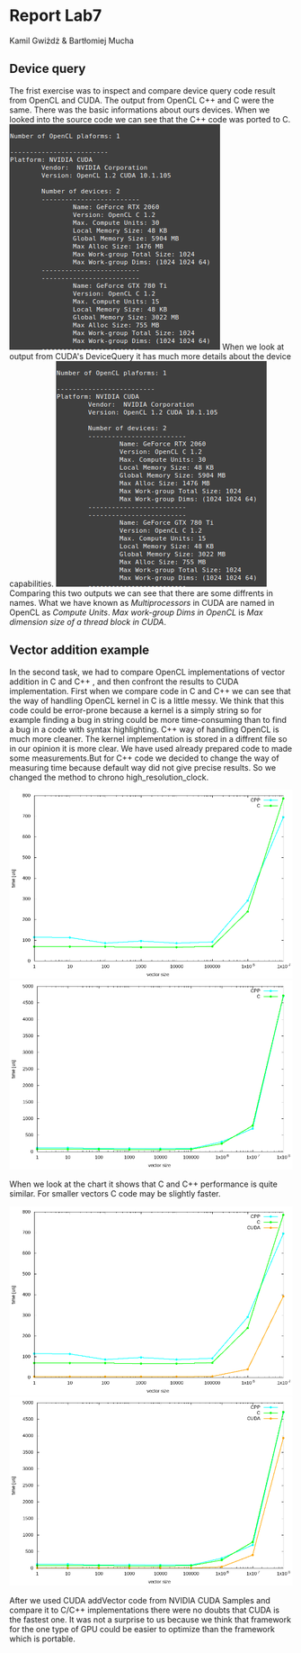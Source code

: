 # Report Lab7

Kamil Gwiżdż & Bartłomiej Mucha

## Device query
The frist exercise was to inspect and compare device query code result from OpenCL and CUDA.
The output from OpenCL C++ and C were the same. There was the basic informations about ours devices. When we looked into the source code we can see that the C++ code was ported to C.
![OpenCL](../lab7/OpenCL.png)
When we look at output from CUDA's DeviceQuery it has much more details about the device capabilities. 
![CUDA](../lab7/CUDA.png)
Comparing this two outputs we can see that there are some diffrents in names. What we have known as *Multiprocessors* in CUDA are named in OpenCL as *Compute Units*. *Max work-group Dims in OpenCL* is *Max dimension size of a thread block in CUDA*.   
## Vector addition example
In the second task, we had to compare OpenCL implementations of vector addition in C and C++ , and then confront the results to CUDA implementation.
First when we compare code in C and C++ we can see that the way of handling OpenCL kernel in C is a little messy. We think that this code could 
be error-prone because a kernel is a simply string so for example finding a bug in string could be more time-consuming than to find a bug in a code with
syntax highlighting. C++ way of handling OpenCL is much more cleaner. The kernel implementation is stored in a diffrent file so in our opinion it is more clear.
We have used already prepared code to made some measurements.But for C++ code we decided to change the way of measuring time because default way did not give precise results.
So we changed the method to chrono high_resolution_clock.

![Compare C and CPP](../lab7/C_CPP_2.png)
![Compare C and CPP 2](../lab7/C_CPP_1.png)

When we look at the chart it shows that C and C++ performance is quite similar. For smaller vectors C code may be slightly faster.

![Compare C, CPP and CUDA](../lab7/C_CPP_CUDA_2.png)
![Compare C,CPP and CUDA 2](../lab7/C_CPP_CUDA_1.png)

After we used CUDA addVector code from NVIDIA CUDA Samples and compare it to C/C++ implementations there were no doubts that CUDA is the fastest one.
It was not a surprise to us because we think that framework for the one type of GPU could be easier to optimize than the framework which is portable.
